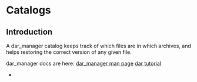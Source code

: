 # Catalogs

## Introduction
A dar_manager catalog keeps track of which files are in which archives, and helps restoring the correct version of any given file.

dar_manager docs are here:
  [dar_manager man page](http://dar.linux.free.fr/doc/man/dar_manager.html)
  [dar tutorial](http://dar.linux.free.fr/doc/Tutorial.html)


-